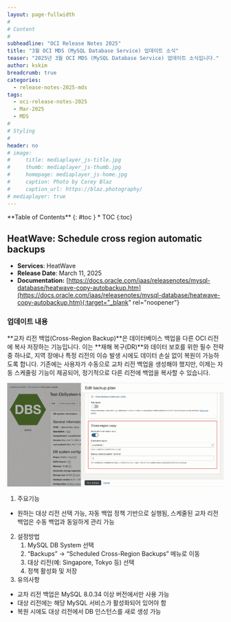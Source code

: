```yaml
---
layout: page-fullwidth
#
# Content
#
subheadline: "OCI Release Notes 2025"
title: "3월 OCI MDS (MySQL Database Service) 업데이트 소식"
teaser: "2025년 3월 OCI MDS (MySQL Database Service) 업데이트 소식입니다."
author: kskim
breadcrumb: true
categories:
  - release-notes-2025-mds
tags:
  - oci-release-notes-2025
  - Mar-2025
  - MDS
#
# Styling
#
header: no
# image:
#     title: mediaplayer_js-title.jpg
#     thumb: mediaplayer_js-thumb.jpg
#     homepage: mediaplayer_js-home.jpg
#     caption: Photo by Corey Blaz
#     caption_url: https://blaz.photography/
# mediaplayer: true
---
```


<div class="panel radius" markdown="1">
**Table of Contents**
{: #toc }
*  TOC
{:toc}
</div>


## HeatWave: Schedule cross region automatic backups
* **Services**: HeatWave
* **Release Date**: March 11, 2025
* **Documentation:** [https://docs.oracle.com/iaas/releasenotes/mysql-database/heatwave-copy-autobackup.htm](https://docs.oracle.com/iaas/releasenotes/mysql-database/heatwave-copy-autobackup.htm){:target="_blank" rel="noopener"}
### 업데이트 내용
**교차 리전 백업(Cross-Region Backup)**은 데이터베이스 백업을 다른 OCI 리전에 복사 저장하는 기능입니다. 이는 **재해 복구(DR)**와 데이터 보호를 위한 필수 전략 중 하나로, 지역 장애나 특정 리전의 이슈 발생 시에도 데이터 손실 없이 복원이 가능하도록 합니다.
기존에는 사용자가 수동으로 교차 리전 백업을 생성해야 했지만, 이제는 자동 스케줄링 기능이 제공되어, 정기적으로 다른 리전에 백업을 복사할 수 있습니다.

![](/assets/img/infrastructure/2025/crossregion_copy.png " ")

1. 주요기능
- 원하는 대상 리전 선택 가능, 자동 백업 정책 기반으로 실행됨, 스케줄된 교차 리전 백업은 수동 백업과 동일하게 관리 가능

2. 설정방법
    1.	MySQL DB System 선택
    2.	“Backups” → “Scheduled Cross-Region Backups” 메뉴로 이동
    3.	대상 리전(예: Singapore, Tokyo 등) 선택
    4.	정책 활성화 및 저장
3. 유의사항 
- 교차 리전 백업은 MySQL 8.0.34 이상 버전에서만 사용 가능
- 대상 리전에는 해당 MySQL 서비스가 활성화되어 있어야 함
- 복원 시에도 대상 리전에서 DB 인스턴스를 새로 생성 가능

